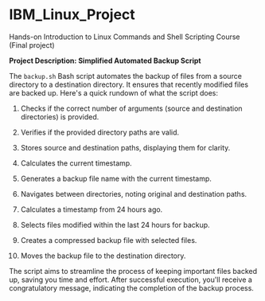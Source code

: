 # IBM_Linux_Project
Hands-on Introduction to Linux Commands and Shell Scripting Course (Final project)

**Project Description: Simplified Automated Backup Script**

The `backup.sh` Bash script automates the backup of files from a source directory to a destination directory. It ensures that recently modified files are backed up. Here's a quick rundown of what the script does:

1. Checks if the correct number of arguments (source and destination directories) is provided.

2. Verifies if the provided directory paths are valid.

3. Stores source and destination paths, displaying them for clarity.

4. Calculates the current timestamp.

5. Generates a backup file name with the current timestamp.

6. Navigates between directories, noting original and destination paths.

7. Calculates a timestamp from 24 hours ago.

8. Selects files modified within the last 24 hours for backup.

9. Creates a compressed backup file with selected files.

10. Moves the backup file to the destination directory.

The script aims to streamline the process of keeping important files backed up, saving you time and effort. After successful execution, you'll receive a congratulatory message, indicating the completion of the backup process.
